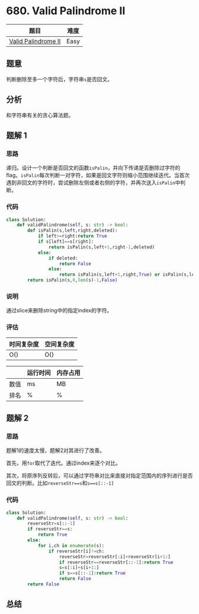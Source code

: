 <!--
 * @Description: 
 * @version: 1.0
 * @Author: Yuan Yitong
 * @Date: 2021-11-29 18:08:01
 * @LastEditors: Yuan Yitong
 * @LastEditTime: 2021-11-29 20:53:58
-->

# 680. Valid Palindrome II

| 题目                                                                      | 难度 |
| ------------------------------------------------------------------------- | ---- |
| [Valid Palindrome II](https://leetcode.com/problems/valid-palindrome-ii/) | Easy |

## 题意

判断删除至多一个字符后，字符串`s`是否回文。

## 分析

和字符串有关的贪心算法题。

## 题解 1

### 思路

递归。设计一个判断是否回文的函数`isPalin`，并向下传递是否删除过字符的flag。`isPalin`每次判断一对字符，如果是回文字符则缩小范围继续迭代。当首次遇到非回文的字符时，尝试删除左侧或者右侧的字符，并再次送入`isPalin`中判断。

### 代码

```python
class Solution:
    def validPalindrome(self, s: str) -> bool:
        def isPalin(s,left,right,deleted):
            if left>=right:return True
            if s[left]==s[right]:
                return isPalin(s,left+1,right-1,deleted)
            else:
                if deleted:
                    return False
                else:
                    return isPalin(s,left+1,right,True) or isPalin(s,left,right-1,True)
        return isPalin(s,0,len(s)-1,False)
```

### 说明

通过slice来删除string中的指定index的字符。

### 评估

| 时间复杂度 | 空间复杂度 |
| ---------- | ---------- |
| O()        | O()        |

|      | 运行时间 | 内存占用 |
| ---- | -------- | -------- |
| 数值 | ms       | MB       |
| 排名 | %        | %        |

## 题解 2

### 思路

题解1的速度太慢，题解2对其进行了改善。

首先，用`for`取代了迭代。通过index来逐个对比。

其次，将原序列反转后，可以通过字符串对比来直接对指定范围内的序列进行是否回文的判断。比如`reverseStr==s`和`s==s[::-1]`

### 代码

```python
class Solution:
    def validPalindrome(self, s: str) -> bool:
        reverseStr=s[::-1]
        if reverseStr==s:
            return True
        else:
            for i,ch in enumerate(s):
                if reverseStr[i]!=ch:
                    reverseStr=reverseStr[:i]+reverseStr[i+1:]
                    if reverseStr==reverseStr[::-1]:return True
                    s=s[:i]+s[i+1:]
                    if s==s[::-1]:return True
                    return False
        return False
```

## 总结
